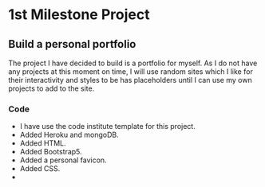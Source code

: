 # **1st Milestone Project**
## Build a personal portfolio
The project I have decided to build is a portfolio for myself. As I do not have any projects at this moment on time, I will use random sites which I like for their interactivity and styles to be has placeholders until I can use my own projects to add to the site.

### Code 
- I have use the code institute template for this project.
- Added Heroku and mongoDB.
- Added HTML.
- Added Bootstrap5.
- Added a personal favicon.
- Added CSS.
- 
